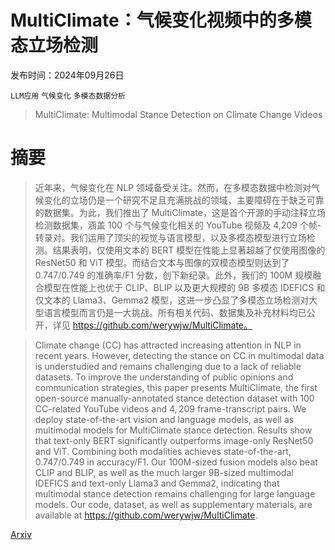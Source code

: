 # MultiClimate：气候变化视频中的多模态立场检测

发布时间：2024年09月26日

`LLM应用` `气候变化` `多模态数据分析`

> MultiClimate: Multimodal Stance Detection on Climate Change Videos

# 摘要

> 近年来，气候变化在 NLP 领域备受关注。然而，在多模态数据中检测对气候变化的立场仍是一个研究不足且充满挑战的领域，主要障碍在于缺乏可靠的数据集。为此，我们推出了 MultiClimate，这是首个开源的手动注释立场检测数据集，涵盖 100 个与气候变化相关的 YouTube 视频及 4,209 个帧-转录对。我们运用了顶尖的视觉与语言模型，以及多模态模型进行立场检测。结果表明，仅使用文本的 BERT 模型在性能上显著超越了仅使用图像的 ResNet50 和 ViT 模型。而结合文本与图像的双模态模型则达到了 0.747/0.749 的准确率/F1 分数，创下新纪录。此外，我们的 100M 规模融合模型在性能上也优于 CLIP、BLIP 以及更大规模的 9B 多模态 IDEFICS 和仅文本的 Llama3、Gemma2 模型，这进一步凸显了多模态立场检测对大型语言模型而言仍是一大挑战。所有相关代码、数据集及补充材料均已公开，详见 https://github.com/werywjw/MultiClimate。

> Climate change (CC) has attracted increasing attention in NLP in recent years. However, detecting the stance on CC in multimodal data is understudied and remains challenging due to a lack of reliable datasets. To improve the understanding of public opinions and communication strategies, this paper presents MultiClimate, the first open-source manually-annotated stance detection dataset with $100$ CC-related YouTube videos and $4,209$ frame-transcript pairs. We deploy state-of-the-art vision and language models, as well as multimodal models for MultiClimate stance detection. Results show that text-only BERT significantly outperforms image-only ResNet50 and ViT. Combining both modalities achieves state-of-the-art, $0.747$/$0.749$ in accuracy/F1. Our 100M-sized fusion models also beat CLIP and BLIP, as well as the much larger 9B-sized multimodal IDEFICS and text-only Llama3 and Gemma2, indicating that multimodal stance detection remains challenging for large language models. Our code, dataset, as well as supplementary materials, are available at https://github.com/werywjw/MultiClimate.

[Arxiv](https://arxiv.org/abs/2409.18346)